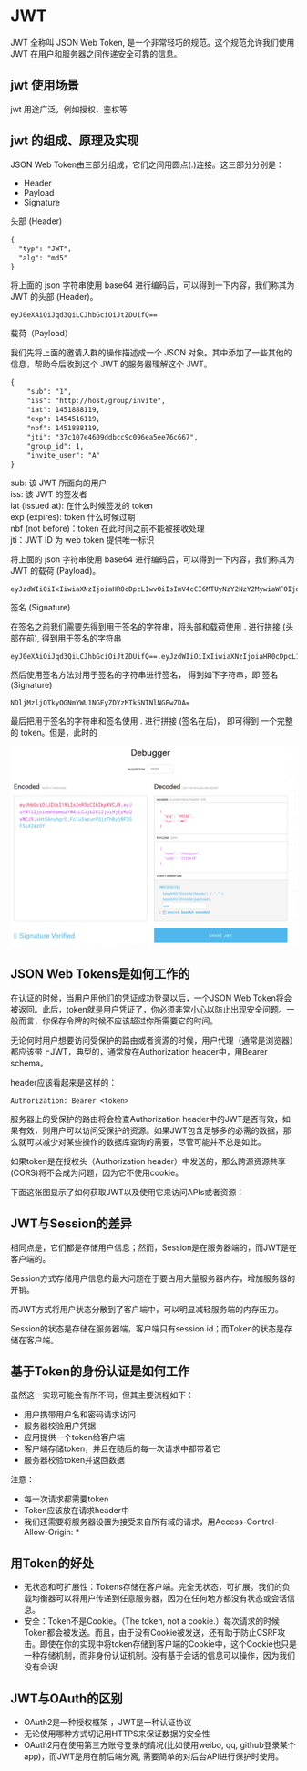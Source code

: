 # JWT

JWT 全称叫 JSON Web Token, 是一个非常轻巧的规范。这个规范允许我们使用 JWT 在用户和服务器之间传递安全可靠的信息。

## jwt 使用场景

jwt 用途广泛，例如授权、鉴权等


## jwt 的组成、原理及实现

JSON Web Token由三部分组成，它们之间用圆点(.)连接。这三部分分别是：  
* Header  
* Payload  
* Signature  

头部 (Header)

```
{
  "typ": "JWT",
  "alg": "md5"
}
```
将上面的 json 字符串使用 base64 进行编码后，可以得到一下内容，我们称其为 JWT 的头部 (Header)。

```
eyJ0eXAiOiJqd3QiLCJhbGciOiJtZDUifQ==
```

载荷（Payload）

我们先将上面的邀请入群的操作描述成一个 JSON 对象。其中添加了一些其他的信息，帮助今后收到这个 JWT 的服务器理解这个 JWT。

```
{
    "sub": "1",
    "iss": "http://host/group/invite",
    "iat": 1451888119,
    "exp": 1454516119,
    "nbf": 1451888119,
    "jti": "37c107e4609ddbcc9c096ea5ee76c667",
    "group_id": 1,
    "invite_user": "A"
}
```

sub: 该 JWT 所面向的用户  
iss: 该 JWT 的签发者  
iat (issued at): 在什么时候签发的 token  
exp (expires): token 什么时候过期  
nbf (not before)：token 在此时间之前不能被接收处理  
jti：JWT ID 为 web token 提供唯一标识  

将上面的 json 字符串使用 base64 进行编码后，可以得到一下内容，我们称其为 JWT 的载荷 (Payload)。

```
eyJzdWIiOiIxIiwiaXNzIjoiaHR0cDpcL1wvOiIsImV4cCI6MTUyNzY2NzY2MywiaWF0IjoxNTI3NjY0MDYzLCJuYmYiOjE1Mjc2NjQwNjMsImdyb3VwX2lkIjoxLCJpbnZpdGVfdXNlciI6IkEiLCJqdGkiOiJlMjE4ZTJhZDdlYTdmZjUzYTVhM2RlZjA0MmFjMjM4NCJ9
```

签名 (Signature)

在签名之前我们需要先得到用于签名的字符串，将头部和载荷使用 . 进行拼接 (头部在前), 得到用于签名的字符串

```
eyJ0eXAiOiJqd3QiLCJhbGciOiJtZDUifQ==.eyJzdWIiOiIxIiwiaXNzIjoiaHR0cDpcL1wvOiIsImV4cCI6MTUyNzY2NzY2MywiaWF0IjoxNTI3NjY0MDYzLCJuYmYiOjE1Mjc2NjQwNjMsImdyb3VwX2lkIjoxLCJpbnZpdGVfdXNlciI6IkEiLCJqdGkiOiJlMjE4ZTJhZDdlYTdmZjUzYTVhM2RlZjA0MmFjMjM4NCJ9
```

然后使用签名方法对用于签名的字符串进行签名， 得到如下字符串，即 签名 (Signature)

```
NDljMzljOTkyOGNmYWU1NGEyZDYzMTk5NTNlNGEwZDA=
```

最后把用于签名的字符串和签名使用 . 进行拼接 (签名在后)， 即可得到 一个完整的 token。但是，此时的

![Alt text](./img/jwt.png)



## JSON Web Tokens是如何工作的

在认证的时候，当用户用他们的凭证成功登录以后，一个JSON Web Token将会被返回。此后，token就是用户凭证了，你必须非常小心以防止出现安全问题。一般而言，你保存令牌的时候不应该超过你所需要它的时间。

无论何时用户想要访问受保护的路由或者资源的时候，用户代理（通常是浏览器）都应该带上JWT，典型的，通常放在Authorization header中，用Bearer schema。

header应该看起来是这样的：

```
Authorization: Bearer <token>
```

服务器上的受保护的路由将会检查Authorization header中的JWT是否有效，如果有效，则用户可以访问受保护的资源。如果JWT包含足够多的必需的数据，那么就可以减少对某些操作的数据库查询的需要，尽管可能并不总是如此。

如果token是在授权头（Authorization header）中发送的，那么跨源资源共享(CORS)将不会成为问题，因为它不使用cookie。

下面这张图显示了如何获取JWT以及使用它来访问APIs或者资源：

## JWT与Session的差异

相同点是，它们都是存储用户信息；然而，Session是在服务器端的，而JWT是在客户端的。

Session方式存储用户信息的最大问题在于要占用大量服务器内存，增加服务器的开销。

而JWT方式将用户状态分散到了客户端中，可以明显减轻服务端的内存压力。

Session的状态是存储在服务器端，客户端只有session id；而Token的状态是存储在客户端。

## 基于Token的身份认证是如何工作

虽然这一实现可能会有所不同，但其主要流程如下：

* 用户携带用户名和密码请求访问
* 服务器校验用户凭据
* 应用提供一个token给客户端
* 客户端存储token，并且在随后的每一次请求中都带着它
* 服务器校验token并返回数据

注意：

* 每一次请求都需要token
* Token应该放在请求header中
* 我们还需要将服务器设置为接受来自所有域的请求，用Access-Control-Allow-Origin: *

## 用Token的好处

 * 无状态和可扩展性：Tokens存储在客户端。完全无状态，可扩展。我们的负载均衡器可以将用户传递到任意服务器，因为在任何地方都没有状态或会话信息。
 * 安全：Token不是Cookie。（The token, not a cookie.）每次请求的时候Token都会被发送。而且，由于没有Cookie被发送，还有助于防止CSRF攻击。即使在你的实现中将token存储到客户端的Cookie中，这个Cookie也只是一种存储机制，而非身份认证机制。没有基于会话的信息可以操作，因为我们没有会话!

## JWT与OAuth的区别

* OAuth2是一种授权框架 ，JWT是一种认证协议  
* 无论使用哪种方式切记用HTTPS来保证数据的安全性  
* OAuth2用在使用第三方账号登录的情况(比如使用weibo, qq, github登录某个app)，而JWT是用在前后端分离, 需要简单的对后台API进行保护时使用。